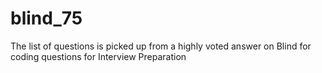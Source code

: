 # blind_75
The list of questions is picked up from a highly voted answer on Blind for coding questions for Interview Preparation

